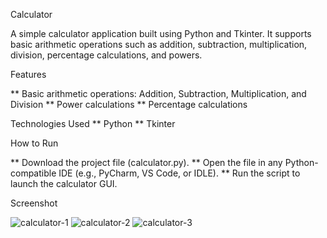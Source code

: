 Calculator

A simple calculator application built using Python and Tkinter. It supports basic arithmetic operations such as addition, subtraction, multiplication, division, percentage calculations, and powers.

Features

** Basic arithmetic operations: Addition, Subtraction, Multiplication, and Division
** Power calculations
** Percentage calculations

Technologies Used
** Python
** Tkinter

How to Run

** Download the project file (calculator.py).
** Open the file in any Python-compatible IDE (e.g., PyCharm, VS Code, or IDLE).
** Run the script to launch the calculator GUI.

Screenshot

![calculator-1](https://github.com/user-attachments/assets/404874d7-f220-4702-a042-1ea785791f47)
![calculator-2](https://github.com/user-attachments/assets/342062b2-2ae0-4e25-a733-6064501b29f9)
![calculator-3](https://github.com/user-attachments/assets/42b037b2-317f-4878-b062-b463f0e47c91)
